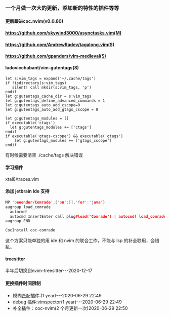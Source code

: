 ### 一个月做一次大的更新，添加新的特性的插件等等

#### 更新跟进coc.nvim(v0.0.80)

#### https://github.com/skywind3000/asynctasks.vim(M)

#### https://github.com/AndrewRadev/tagalong.vim(S)

#### https://github.com/gpanders/vim-medieval(S)

#### ludovicchabant/vim-gutentags(S)

```
let s:vim_tags = expand('~/.cache/tags')
if !isdirectory(s:vim_tags)
   silent! call mkdir(s:vim_tags, 'p')
endif
let g:gutentags_cache_dir = s:vim_tags
let g:gutentags_define_advanced_commands = 1
let g:gutentags_auto_add_cscope=0
let g:gutentags_auto_add_gtags_cscope = 0

let g:gutentags_modules = []
if executable('ctags')
  let g:gutentags_modules += ['ctags']
endif
if executable('gtags-cscope') && executable('gtags')
	let g:gutentags_modules += ['gtags_cscope']
endif
```

有时候需要清空 ./cache/tags 解决错误

#### 学习插件

xtal8/traces.vim

#### 添加 jetbrain ide 支持

```cpp
MP 'beeender/Comrade',{'on':[],'for':'java'}
augroup load_comrade
  autocmd!
  autocmd InsertEnter call plug#load('Comrade') | autocmd! load_comrade
augroup END

CocInstall coc-comrade
```

这个方案只能单独的用 ide 和 nvim 的联合工作，不能与 lsp 的补全联用，会错乱。

#### treesitter 

半年后切换到nvim-treesitter---2020-12-17


#### 更换插件时间限制

- 模糊匹配插件:(1 year)---2020-06-29 22:49
- debug 插件:vimspector(1 year)---2020-06-29 22:49
- 补全插件：coc-nvim(2 个月更新一次)2020-06-29 22:50
